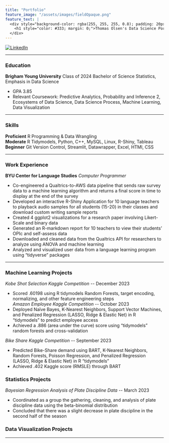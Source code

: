 ```yaml
---
title: "Portfolio"
feature_image: "/assets/images/fieldOpaque.png"
feature_text: |
  <div style="background-color: rgba(255, 255, 255, 0.8); padding: 20px; border-radius: 10px;">
    <h1 style="color: #333; margin: 0;">Thomas Olsen's Data Science Portfolio and Blog</h1>
  </div>
---
```

[![LinkedIn](https://img.shields.io/badge/LinkedIn-Profile-blue)](https://www.linkedin.com/in/thomas-olsen-1a0299254)

***  
### Education
**Brigham Young University** Class of 2024
Bachelor of Science Statistics, Emphasis in Data Science
 - GPA 3.85
 - Relevant Coursework: Predictive Analytics, Probability and Inference 2, Ecosystems of Data Science, Data Science Process, Machine Learning, Data Visualization

***    
### Skills
**Proficient** R Programming & Data Wrangling  
**Moderate** R Tidymodels, Python, C++, MySQL, Linux, R-Shiny, Tableau  
**Beginner** Git Version Control, Streamlit, Datawrapper, Excel, HTMl, CSS  

***  
### Work Experience
**BYU Center for Language Studies**
*Computer Programmer*
- Co-engineered a Qualtrics-to-AWS data pipeline that sends raw survey data to a machine learning algorithm and returns a final score in time to display at the end of the survey
- Developed an interactive R-Shiny Application for 10 language teachers to playback audio samples for all students (15-20) in their classes and download custom writing sample reports
- Created 4 ggplot2 visualizations for a research paper involving Likert-Scale and binary data
- Generated an R-markdown report for 10 teachers to view their students’ OPIc and self-assess data
- Downloaded and cleaned data from the Qualtrics API for researchers to analyze using ANOVA and machine learning
- Analyzed and visualized user data from a language learning program using “tidyverse” packages 

***  
### Machine Learning Projects
*Kobe Shot Selection Kaggle Competition* -- December 2023  
- Scored .60198 using R tidymodels Random Forests, target encoding, normalizing, and other feature engineering steps  
*Amazon Employee Kaggle Competition* -- October 2023  
- Deployed Naïve Bayes, K-Nearest Neighbors, Support Vector Machines, and Penalized Regression (LASSO, Ridge & Elastic Net) in R “tidymodels” to predict employee access  
- Achieved a .886 (area under the curve) score using “tidymodels” random forests and cross-validation  

*Bike Share Kaggle Competition* -- September 2023  
- Predicted Bike-Share demand using BART, K-Nearest Neighbors, Random Forests, Poisson Regression, and Penalized Regression (LASSO, Ridge & Elastic Net) in R “tidymodels”  
- Achieved .402 Kaggle score (RMSLE) through BART  
### Statistics Projects
*Bayesian Regression Analysis of Plate Discipline Data* -- March 2023  
- Coordinated as a group the gathering, cleaning, and analysis of plate discipline data using the beta-binomial distribution 
- Concluded that there was a slight decrease in plate discipline in the second half of the season
### Data Visualization Projects

***  
